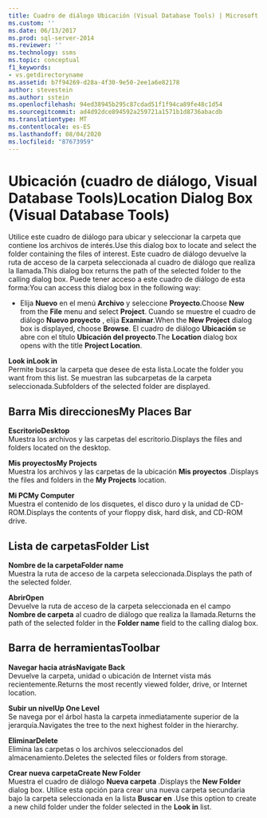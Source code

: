 ```yaml
---
title: Cuadro de diálogo Ubicación (Visual Database Tools) | Microsoft Docs
ms.custom: ''
ms.date: 06/13/2017
ms.prod: sql-server-2014
ms.reviewer: ''
ms.technology: ssms
ms.topic: conceptual
f1_keywords:
- vs.getdirectoryname
ms.assetid: b7f94269-d28a-4f30-9e50-2ee1a6e82178
author: stevestein
ms.author: sstein
ms.openlocfilehash: 94ed38945b295c87cdad51f1f94ca89fe48c1d54
ms.sourcegitcommit: ad4d92dce894592a259721a1571b1d8736abacdb
ms.translationtype: MT
ms.contentlocale: es-ES
ms.lasthandoff: 08/04/2020
ms.locfileid: "87673959"
---
```

# <a name="location-dialog-box-visual-database-tools"></a><span data-ttu-id="df1c4-102">Ubicación (cuadro de diálogo, Visual Database Tools)</span><span class="sxs-lookup"><span data-stu-id="df1c4-102">Location Dialog Box (Visual Database Tools)</span></span>
  <span data-ttu-id="df1c4-103">Utilice este cuadro de diálogo para ubicar y seleccionar la carpeta que contiene los archivos de interés.</span><span class="sxs-lookup"><span data-stu-id="df1c4-103">Use this dialog box to locate and select the folder containing the files of interest.</span></span> <span data-ttu-id="df1c4-104">Este cuadro de diálogo devuelve la ruta de acceso de la carpeta seleccionada al cuadro de diálogo que realiza la llamada.</span><span class="sxs-lookup"><span data-stu-id="df1c4-104">This dialog box returns the path of the selected folder to the calling dialog box.</span></span> <span data-ttu-id="df1c4-105">Puede tener acceso a este cuadro de diálogo de esta forma:</span><span class="sxs-lookup"><span data-stu-id="df1c4-105">You can access this dialog box in the following way:</span></span>  
  
-   <span data-ttu-id="df1c4-106">Elija **Nuevo** en el menú **Archivo** y seleccione **Proyecto**.</span><span class="sxs-lookup"><span data-stu-id="df1c4-106">Choose **New** from the **File** menu and select **Project**.</span></span> <span data-ttu-id="df1c4-107">Cuando se muestre el cuadro de diálogo **Nuevo proyecto** , elija **Examinar**.</span><span class="sxs-lookup"><span data-stu-id="df1c4-107">When the **New Project** dialog box is displayed, choose **Browse**.</span></span> <span data-ttu-id="df1c4-108">El cuadro de diálogo **Ubicación** se abre con el título **Ubicación del proyecto**.</span><span class="sxs-lookup"><span data-stu-id="df1c4-108">The **Location** dialog box opens with the title **Project Location**.</span></span>  
  
 <span data-ttu-id="df1c4-109">**Look in**</span><span class="sxs-lookup"><span data-stu-id="df1c4-109">**Look in**</span></span>  
 <span data-ttu-id="df1c4-110">Permite buscar la carpeta que desee de esta lista.</span><span class="sxs-lookup"><span data-stu-id="df1c4-110">Locate the folder you want from this list.</span></span> <span data-ttu-id="df1c4-111">Se muestran las subcarpetas de la carpeta seleccionada.</span><span class="sxs-lookup"><span data-stu-id="df1c4-111">Subfolders of the selected folder are displayed.</span></span>  
  
## <a name="my-places-bar"></a><span data-ttu-id="df1c4-112">Barra Mis direcciones</span><span class="sxs-lookup"><span data-stu-id="df1c4-112">My Places Bar</span></span>  
 <span data-ttu-id="df1c4-113">**Escritorio**</span><span class="sxs-lookup"><span data-stu-id="df1c4-113">**Desktop**</span></span>  
 <span data-ttu-id="df1c4-114">Muestra los archivos y las carpetas del escritorio.</span><span class="sxs-lookup"><span data-stu-id="df1c4-114">Displays the files and folders located on the desktop.</span></span>  
  
 <span data-ttu-id="df1c4-115">**Mis proyectos**</span><span class="sxs-lookup"><span data-stu-id="df1c4-115">**My Projects**</span></span>  
 <span data-ttu-id="df1c4-116">Muestra los archivos y las carpetas de la ubicación **Mis proyectos** .</span><span class="sxs-lookup"><span data-stu-id="df1c4-116">Displays the files and folders in the **My Projects** location.</span></span>  
  
 <span data-ttu-id="df1c4-117">**Mi PC**</span><span class="sxs-lookup"><span data-stu-id="df1c4-117">**My Computer**</span></span>  
 <span data-ttu-id="df1c4-118">Muestra el contenido de los disquetes, el disco duro y la unidad de CD-ROM.</span><span class="sxs-lookup"><span data-stu-id="df1c4-118">Displays the contents of your floppy disk, hard disk, and CD-ROM drive.</span></span>  
  
## <a name="folder-list"></a><span data-ttu-id="df1c4-119">Lista de carpetas</span><span class="sxs-lookup"><span data-stu-id="df1c4-119">Folder List</span></span>  
 <span data-ttu-id="df1c4-120">**Nombre de la carpeta**</span><span class="sxs-lookup"><span data-stu-id="df1c4-120">**Folder name**</span></span>  
 <span data-ttu-id="df1c4-121">Muestra la ruta de acceso de la carpeta seleccionada.</span><span class="sxs-lookup"><span data-stu-id="df1c4-121">Displays the path of the selected folder.</span></span>  
  
 <span data-ttu-id="df1c4-122">**Abrir**</span><span class="sxs-lookup"><span data-stu-id="df1c4-122">**Open**</span></span>  
 <span data-ttu-id="df1c4-123">Devuelve la ruta de acceso de la carpeta seleccionada en el campo **Nombre de carpeta** al cuadro de diálogo que realiza la llamada.</span><span class="sxs-lookup"><span data-stu-id="df1c4-123">Returns the path of the selected folder in the **Folder name** field to the calling dialog box.</span></span>  
  
## <a name="toolbar"></a><span data-ttu-id="df1c4-124">Barra de herramientas</span><span class="sxs-lookup"><span data-stu-id="df1c4-124">Toolbar</span></span>  
 <span data-ttu-id="df1c4-125">**Navegar hacia atrás**</span><span class="sxs-lookup"><span data-stu-id="df1c4-125">**Navigate Back**</span></span>  
 <span data-ttu-id="df1c4-126">Devuelve la carpeta, unidad o ubicación de Internet vista más recientemente.</span><span class="sxs-lookup"><span data-stu-id="df1c4-126">Returns the most recently viewed folder, drive, or Internet location.</span></span>  
  
 <span data-ttu-id="df1c4-127">**Subir un nivel**</span><span class="sxs-lookup"><span data-stu-id="df1c4-127">**Up One Level**</span></span>  
 <span data-ttu-id="df1c4-128">Se navega por el árbol hasta la carpeta inmediatamente superior de la jerarquía.</span><span class="sxs-lookup"><span data-stu-id="df1c4-128">Navigates the tree to the next highest folder in the hierarchy.</span></span>  
  
 <span data-ttu-id="df1c4-129">**Eliminar**</span><span class="sxs-lookup"><span data-stu-id="df1c4-129">**Delete**</span></span>  
 <span data-ttu-id="df1c4-130">Elimina las carpetas o los archivos seleccionados del almacenamiento.</span><span class="sxs-lookup"><span data-stu-id="df1c4-130">Deletes the selected files or folders from storage.</span></span>  
  
 <span data-ttu-id="df1c4-131">**Crear nueva carpeta**</span><span class="sxs-lookup"><span data-stu-id="df1c4-131">**Create New Folder**</span></span>  
 <span data-ttu-id="df1c4-132">Muestra el cuadro de diálogo **Nueva carpeta** .</span><span class="sxs-lookup"><span data-stu-id="df1c4-132">Displays the **New Folder** dialog box.</span></span> <span data-ttu-id="df1c4-133">Utilice esta opción para crear una nueva carpeta secundaria bajo la carpeta seleccionada en la lista **Buscar en** .</span><span class="sxs-lookup"><span data-stu-id="df1c4-133">Use this option to create a new child folder under the folder selected in the **Look in** list.</span></span>  
  
  
